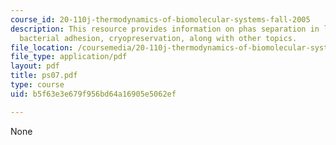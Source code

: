```yaml
---
course_id: 20-110j-thermodynamics-of-biomolecular-systems-fall-2005
description: This resource provides information on phas separation in lipid membranes,
  bacterial adhesion, cryopreservation, along with other topics.
file_location: /coursemedia/20-110j-thermodynamics-of-biomolecular-systems-fall-2005/b5f63e3e679f956bd64a16905e5062ef_ps07.pdf
file_type: application/pdf
layout: pdf
title: ps07.pdf
type: course
uid: b5f63e3e679f956bd64a16905e5062ef

---
```

None